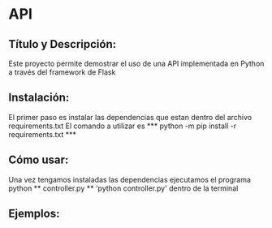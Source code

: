 # API

## Título y Descripción:
Este proyecto permite demostrar el uso de una API implementada en Python a través del framework de Flask

## Instalación:
El primer paso es instalar las dependencias que estan dentro del archivo requirements.txt
El comando a utilizar es *** python -m pip install -r requirements.txt ***

## Cómo usar:
Una vez tengamos instaladas las dependencias ejecutamos el programa python ** controller.py ** 'python controller.py' dentro de la terminal
## Ejemplos:
